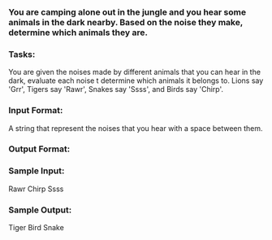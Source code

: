 ### You are camping alone out in the jungle and you hear some animals in the dark nearby. Based on the noise they make, determine which animals they are.
<h3>Tasks:</h3>
<p>You are given the noises made by different animals that you can hear in the dark, evaluate each noise t determine which animals it belongs to. Lions say 'Grr', Tigers say 'Rawr', Snakes say 'Ssss', and Birds say 'Chirp'.</p>
<h3>Input Format:</h3>
<p>A string that represent the noises that you hear with a space between them.</p>
<h3>Output Format:</h3>
<h3>Sample Input:</h3>
<p>Rawr Chirp Ssss</p>
<h3>Sample Output:</h3>
<p>Tiger Bird Snake</p>